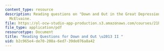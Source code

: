 ```yaml
---
content_type: resource
description: Reading questions on "Down and Out in the Great Depression" by Robert
  McElvaine.
file: https://ol-ocw-studio-app-production.s3.amazonaws.com/courses/21h-209-america-in-depression-and-war-spring-2012/b2c965e4de70208a6ed739de076a8a42_MIT21H_209S12_downout2.pdf
file_type: application/pdf
resourcetype: Document
title: "Reading Questions for Down and Out \u2013 II "
uid: b2c965e4-de70-208a-6ed7-39de076a8a42
---
```

